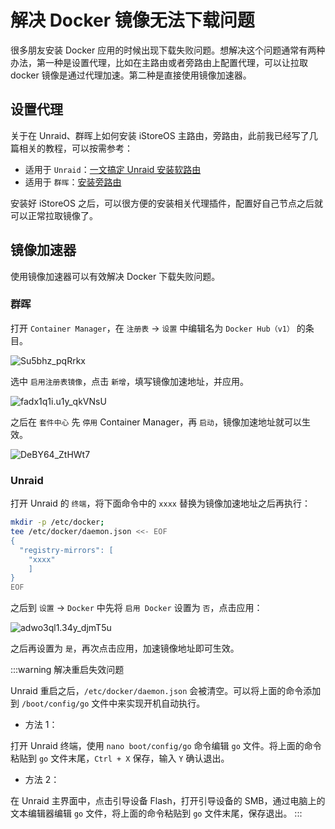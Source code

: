 # 解决 Docker 镜像无法下载问题

很多朋友安装 Docker 应用的时候出现下载失败问题。想解决这个问题通常有两种办法，第一种是设置代理，比如在主路由或者旁路由上配置代理，可以让拉取 docker 镜像是通过代理加速。第二种是直接使用镜像加速器。

## 设置代理

关于在 Unraid、群晖上如何安装 iStoreOS 主路由，旁路由，此前我已经写了几篇相关的教程，可以按需参考：

- 适用于 `Unraid`：[一文搞定 Unraid 安装软路由](/unraid/router.md)
- 适用于 `群晖`：[安装旁路由](/synology/router.md)

安装好 iStoreOS 之后，可以很方便的安装相关代理插件，配置好自己节点之后就可以正常拉取镜像了。

## 镜像加速器

使用镜像加速器可以有效解决 Docker 下载失败问题。

### 群晖

打开 `Container Manager`，在 `注册表` -> `设置` 中编辑名为 `Docker Hub（v1）` 的条目。

![Su5bhz_pqRrkx](https://img-1255332810.cos.ap-chengdu.myqcloud.com/Su5bhz_pqRrkx.png)

选中 `启用注册表镜像`，点击 `新增`，填写镜像加速地址，并应用。

![fadx1q1i.u1y_qkVNsU](https://img-1255332810.cos.ap-chengdu.myqcloud.com/fadx1q1i.u1y_qkVNsU.png)

之后在 `套件中心` 先 `停用` Container Manager，再 `启动`，镜像加速地址就可以生效。

![DeBY64_ZtHWt7](https://img-1255332810.cos.ap-chengdu.myqcloud.com/DeBY64_ZtHWt7.png)

### Unraid

打开 Unraid 的 `终端`，将下面命令中的 `xxxx` 替换为镜像加速地址之后再执行：

```sh
mkdir -p /etc/docker;
tee /etc/docker/daemon.json <<- EOF
{
  "registry-mirrors": [
    "xxxx"
    ]
}
EOF
```

之后到 `设置` -> `Docker` 中先将 `启用 Docker` 设置为 `否`，点击应用：

![adwo3ql1.34y_djmT5u](https://img-1255332810.cos.ap-chengdu.myqcloud.com/adwo3ql1.34y_djmT5u.png)

之后再设置为 `是`，再次点击应用，加速镜像地址即可生效。

:::warning 解决重启失效问题

Unraid 重启之后，`/etc/docker/daemon.json` 会被清空。可以将上面的命令添加到 `/boot/config/go` 文件中来实现开机自动执行。

- 方法 1：

打开 Unraid 终端，使用 `nano boot/config/go` 命令编辑 `go` 文件。将上面的命令粘贴到 `go` 文件末尾，`Ctrl + X` 保存，输入 `Y` 确认退出。

- 方法 2：

在 Unraid 主界面中，点击引导设备 Flash，打开引导设备的 SMB，通过电脑上的文本编辑器编辑 `go` 文件，将上面的命令粘贴到 `go` 文件末尾，保存退出。
:::